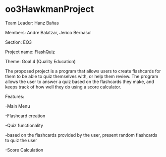 # oo3HawkmanProject
Team Leader: Hanz Bañas

Members: Andre Balatzar, Jerico Bernasol

Section: EQ3

Project name: FlashQuiz

Theme: Goal 4 (Quality Education)

The proposed project is a program that allows users to create flashcards for them to be able to quiz themselves with, or help them review. The program allows the user to answer a quiz based on the flashcards they make, and keeps track of how well they do using a score calculator. 

Features:

-Main Menu

-Flashcard creation

-Quiz functionality

   -based on the flashcards provided by the user, present random flashcards to quiz the user
   
-Score Calculation
